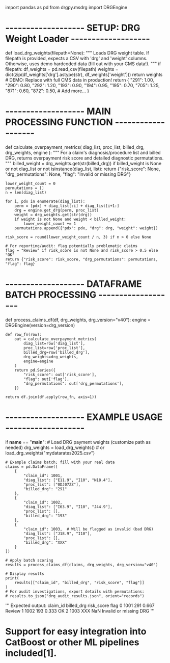 import pandas as pd
from drgpy.msdrg import DRGEngine

# ------------------- SETUP: DRG Weight Loader -------------------
def load_drg_weights(filepath=None):
    """
    Loads DRG weight table.
    If filepath is provided, expects a CSV with 'drg' and 'weight' columns.
    Otherwise, uses demo hardcoded data (fill out with your CMS data!).
    """
    if filepath:
        df_weights = pd.read_csv(filepath)
        weights = dict(zip(df_weights['drg'].astype(str), df_weights['weight']))
        return weights
    # DEMO: Replace with full CMS data in production!
    return {
        "291": 1.00, "290": 0.80, "292": 1.20,
        "193": 0.90, "194": 0.95, "195": 0.70,
        "705": 1.25, "871": 0.60, "872": 0.50,
        # Add more...
    }

# ------------------- MAIN PROCESSING FUNCTION -------------------
def calculate_overpayment_metrics(
    diag_list, proc_list, billed_drg, drg_weights, engine
):
    """
    For a claim's diagnosis/procedure list and billed DRG, returns overpayment risk score
    and detailed diagnostic permutations.
    """
    billed_weight = drg_weights.get(str(billed_drg))
    if billed_weight is None or not diag_list or not isinstance(diag_list, list):
        return {"risk_score": None, "drg_permutations": None, "flag": "Invalid or missing DRG"}

    lower_weight_count = 0
    permutations = []
    n = len(diag_list)

    for i, pdx in enumerate(diag_list):
        perm = [pdx] + diag_list[:i] + diag_list[i+1:]
        drg = engine.get_drg(perm, proc_list)
        weight = drg_weights.get(str(drg))
        if weight is not None and weight < billed_weight:
            lower_weight_count += 1
        permutations.append({"pdx": pdx, "drg": drg, "weight": weight})

    risk_score = round(lower_weight_count / n, 3) if n > 0 else None

    # For reporting/audit: flag potentially problematic claims
    flag = "Review" if risk_score is not None and risk_score > 0.5 else "OK"
    return {"risk_score": risk_score, "drg_permutations": permutations, "flag": flag}

# ------------------- DATAFRAME BATCH PROCESSING -------------------
def process_claims_df(df, drg_weights, drg_version="v40"):
    engine = DRGEngine(version=drg_version)

    def row_fn(row):
        out = calculate_overpayment_metrics(
            diag_list=row['diag_list'],
            proc_list=row['proc_list'],
            billed_drg=row['billed_drg'],
            drg_weights=drg_weights,
            engine=engine
        )
        return pd.Series({
            "risk_score": out['risk_score'],
            "flag": out['flag'],
            "drg_permutations": out['drg_permutations'],
        })

    return df.join(df.apply(row_fn, axis=1))

# ------------------- EXAMPLE USAGE -------------------
if __name__ == "__main__":
    # Load DRG payment weights (customize path as needed)
    drg_weights = load_drg_weights()  # or load_drg_weights("mydatarates2025.csv")

    # Example claims batch; fill with your real data
    claims = pd.DataFrame([
        {
            "claim_id": 1001,
            "diag_list": ["E11.9", "I10", "N18.4"],
            "proc_list": ["0DJ07ZZ"],
            "billed_drg": "291"
        },
        {
            "claim_id": 1002,
            "diag_list": ["I63.9", "I10", "J44.9"],
            "proc_list": [],
            "billed_drg": "193"
        },
        {
            "claim_id": 1003,  # Will be flagged as invalid (bad DRG)
            "diag_list": ["J18.9", "I10"],
            "proc_list": [],
            "billed_drg": "XXX"
        }
    ])

    # Apply batch scoring
    results = process_claims_df(claims, drg_weights, drg_version="v40")

    # Display results
    print(
        results[["claim_id", "billed_drg", "risk_score", "flag"]]
    )
    # For audit investigations, export details with permutations:
    # results.to_json("drg_audit_results.json", orient="records")

'''
Expected output:
   claim_id billed_drg  risk_score    flag
0      1001        291       0.667  Review
1      1002        193       0.333      OK
2      1003        XXX         NaN  Invalid or missing DRG
'''

# Support for easy integration into CatBoost or other ML pipelines included[1].
